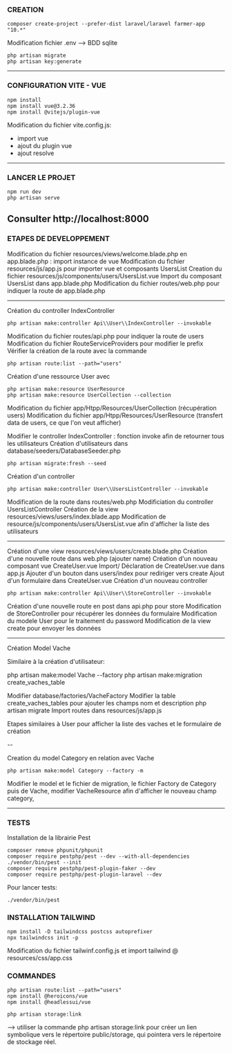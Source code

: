 ### CREATION 

```
composer create-project --prefer-dist laravel/laravel farmer-app "10.*"
```

Modification fichier .env --> BDD sqlite

```
php artisan migrate
php artisan key:generate
````

--------------------------

### CONFIGURATION VITE - VUE

```
npm install
npm install vue@3.2.36
npm install @vitejs/plugin-vue

```

Modification du fichier vite.config.js:
- import vue 
- ajout du plugin vue
- ajout resolve

--------------------------

### LANCER LE PROJET

```
npm run dev
php artisan serve

```
Consulter http://localhost:8000
-------------------------

### ETAPES DE DEVELOPPEMENT 

Modification du fichier resources/views/welcome.blade.php en app.blade.php : import instance de vue
Modification du fichier resources/js/app.js pour importer vue et composants UsersList
Creation du fichier resources/js/components/users/UsersList.vue
Import du composant UsersList dans app.blade.php
Modification du fichier routes/web.php pour indiquer la route de app.blade.php 

----
Création du controller IndexController

```
php artisan make:controller Api\\User\\IndexController --invokable

```
Modification du fichier routes/api.php pour indiquer la route de users
Modification du fichier RouteServiceProviders pour modifier le prefix
Vérifier la création de la route avec la commande
```
php artisan route:list --path="users"
````
Création d'une ressource User avec 

```
php artisan make:resource UserResource
php artisan make:resource UserCollection --collection
```
Modification du fichier app/Htpp/Resources/UserCollection (récupération users)
Modification du fichier app/Htpp/Resources/UserResource (transfert data de users, ce que l'on veut afficher)

Modifier le controller IndexController : fonction invoke afin de retourner tous les utilisateurs
Création d'utilisateurs dans database/seeders/DatabaseSeeder.php

```
php artisan migrate:fresh --seed

```

Création d'un controller 
````
php artisan make:controller User\\UsersListController --invokable
````

Modification de la route dans routes/web.php
Modificiation du controller UsersListController
Création de la view resources/views/users/index.blade.app
Modification de resource/js/components/users/UsersList.vue afin d'afficher la liste des utilisateurs

----

Création d'une view resources/views/users/create.blade.php
Création d'une nouvelle route dans web.php (ajouter name)
Création d'un nouveau composant vue CreateUser.vue
Import/ Déclaration de CreateUser.vue dans app.js
Ajouter d'un bouton dans users/index pour rediriger vers create 
Ajout d'un formulaire dans CreateUser.vue 
Création d'un nouveau controller 
````
php artisan make:controller Api\\User\\StoreController --invokable
````

Création d'une nouvelle route en post dans api.php pour store
Modification de StoreController pour récupérer les données du formulaire
Modification du modele User pour le traitement du password
Modification de la view create pour envoyer les données


----
Création Model Vache 

Similaire à la création d'utilisateur: 

php artisan make:model Vache --factory
php artisan make:migration create_vaches_table

Modifier database/factories/VacheFactory
Modifier la table create_vaches_tables pour ajouter les champs nom et description
php artisan migrate
Import routes dans resources/js/app.js

Etapes similaires à User pour afficher la liste des vaches et le formulaire de création 

--

Creation du model Category en relation avec Vache 

```
php artisan make:model Category --factory -m

```
Modifier le model et le fichier de migration, le fichier Factory de Category puis de Vache, modifier VacheResource afin d'afficher le nouveau champ category, 


----

### TESTS

Installation de la librairie Pest

```
composer remove phpunit/phpunit
composer require pestphp/pest --dev --with-all-dependencies
./vendor/bin/pest --init
composer require pestphp/pest-plugin-faker --dev
composer require pestphp/pest-plugin-laravel --dev
```

Pour lancer tests:

````
./vendor/bin/pest
````

### INSTALLATION TAILWIND 

```
npm install -D tailwindcss postcss autoprefixer
npx tailwindcss init -p
```
Modification du fichier tailwinf.config.js et import tailwind @ resources/css/app.css

 
### COMMANDES 

```
php artisan route:list --path="users"
npm install @heroicons/vue
npm install @headlessui/vue

php artisan storage:link

```
-->  utiliser la commande php artisan storage:link pour créer un lien symbolique vers le répertoire public/storage, qui pointera vers le répertoire de stockage réel.